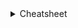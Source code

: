 <details><summary>Cheatsheet</summary><br>

# Git

``` bash
$ git clone https/giturl.git # Clone a Github repository locally

$ git init # Creates a repo (.git file)

$ git log  # Shows a history.

$ git status # Tells you the status of the Git

$ git pull # Syncs ❔ local files with cloud files

$ git add filename.ext # "Stages" all files to be committed, use a period to include all fies

$ git commit -m "Meaningful commit message" # "Commits" the file to be pushed

$ git push # "Pushes" the file to the cloud
```
# NPM
``` shell
$ npm init # Creates a basic npm scaffolding

$ npm i package1, package2 # Installs packages

$ npm run dev # Run a custom script to build the web app.

```
# PSQL 
``` sql
\h -- Display help
\l -- Display list of databases
\q -- Quit psql
```
# Shell
``` shell
$ cls # Clears the screen
$ cd foo # Navigate to folder 'foo'
$ cd .. # Navigate up one level
$ dir # Lists contents of current directory
$ touch filename # Creates a file
$ mkdir foldername # Creates a folder
$ q # Ends current process
```
# Text editor
&bull; Autoformat indentation of a code block on Windows : Shift + Alt + F<br/>
&bull; Join lines : Ctrl + Shift + P and searching<br/>
&bull; Select rest of line : Shift + End<br/>
&bull; Select rest of text : Ctrl + Shift + End<br/>
</details>